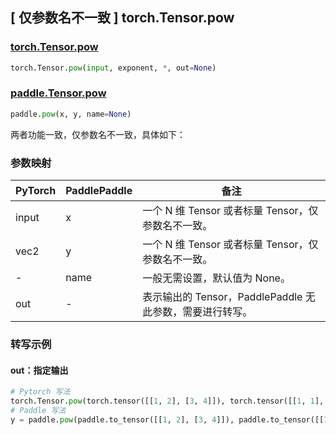 ## [ 仅参数名不一致 ] torch.Tensor.pow

### [torch.Tensor.pow](https://pytorch.org/docs/stable/generated/torch.Tensor.pow.html?highlight=pow#torch.Tensor.pow)

```python
torch.Tensor.pow(input, exponent, *, out=None)
```

### [paddle.Tensor.pow](https://www.paddlepaddle.org.cn/documentation/docs/zh/api/paddle/outer_cn.html=)

```python
paddle.pow(x, y, name=None)
```

两者功能一致，仅参数名不一致，具体如下：

### 参数映射

| PyTorch | PaddlePaddle | 备注                                               |
| ------- | ------------ | -------------------------------------------------- |
| input   | x            | 一个 N 维 Tensor 或者标量 Tensor，仅参数名不一致。 |
| vec2    | y            | 一个 N 维 Tensor 或者标量 Tensor，仅参数名不一致。 |
| -      | name      | 一般无需设置，默认值为 None。 |
| out           | -            | 表示输出的 Tensor，PaddlePaddle 无此参数，需要进行转写。                              |

### 转写示例

#### out：指定输出
```python
# Pytorch 写法
torch.Tensor.pow(torch.tensor([[1, 2], [3, 4]]), torch.tensor([[1, 1], [4, 4]]), out = y) # 同 y = torch.Tensor.pow(torch.tensor([[1, 2], [3, 4]]), torch.tensor([[1, 1], [4, 4]]))
# Paddle 写法
y = paddle.pow(paddle.to_tensor([[1, 2], [3, 4]]), paddle.to_tensor([[1, 1], [4, 4]]))
```
